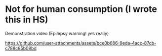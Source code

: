 <h1>Not for human consumption (I wrote this in HS)</h1>

Demonstration video (Epilepsy warning! yes really)



https://github.com/user-attachments/assets/bce0b686-9eda-4acc-87cb-c788c85b09bd

